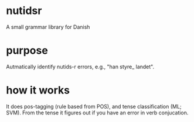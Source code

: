 # nutidsr
A small grammar library for Danish

# purpose
Autmatically identify nutids-r errors, e.g., "han styre_ landet".

# how it works
It does pos-tagging (rule based from POS), and tense classification (ML; SVM). From the tense it figures out if you have an error in verb conjucation.

